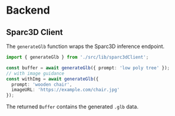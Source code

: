 # Backend

## Sparc3D Client

The `generateGlb` function wraps the Sparc3D inference endpoint.

```ts
import { generateGlb } from './src/lib/sparc3dClient';

const buffer = await generateGlb({ prompt: 'low poly tree' });
// with image guidance
const withImg = await generateGlb({
  prompt: 'wooden chair',
  imageURL: 'https://example.com/chair.jpg'
});
```

The returned `Buffer` contains the generated `.glb` data.

